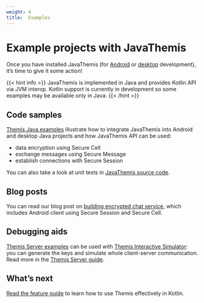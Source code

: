 ```yaml
---
weight: 4
title:  Examples
---
```


# Example projects with JavaThemis

Once you have installed JavaThemis
(for [Android](../installation-android/) or [desktop](../installation-desktop/) development),
it’s time to give it some action!

{{< hint info >}}
JavaThemis is implemented in Java and provides Kotlin API via JVM interop.
Kotlin support is currently in development
so some examples may be available only in Java.
{{< /hint >}}

## Code samples

[Themis Java examples](https://github.com/cossacklabs/themis-java-examples)
illustrate how to integrate JavaThemis into Android and desktop Java projects
and how JavaThemis API can be used:

  - data encryption using Secure Cell
  - exchange messages using Secure Message
  - establish connections with Secure Session

You can also take a look at unit tests
in [JavaThemis source code](https://github.com/cossacklabs/themis/tree/master/tests/themis/wrappers/android/com/cossacklabs/themis/test).

## Blog posts

You can read our blog post on [building encrypted chat service](https://www.cossacklabs.com/building-secure-chat),
which includes Android client using Secure Session and Secure Cell.

## Debugging aids

[Themis Server examples](https://github.com/cossacklabs/themis/tree/master/docs/examples/Themis-server/java)
can be used with [Themis Interactive Simulator](https://docs.cossacklabs.com/simulator/interactive/):
you can generate the keys and simulate whole client-server communication.
Read more in the [Themis Server guide](/docs/themis/debugging/themis-server/).

## What’s next

[Read the feature guide](../features/)
to learn how to use Themis effectively in Kotlin.
